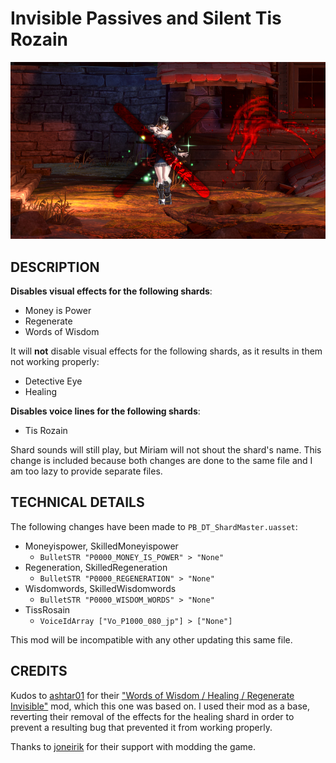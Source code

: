 # Invisible Passives and Silent Tis Rozain

![thumbnail.jpg](thumbnail.jpg)

## DESCRIPTION

**Disables visual effects for the following shards**:

- Money is Power
- Regenerate
- Words of Wisdom

It will **not** disable visual effects for the following shards, as it results in them not working properly:

- Detective Eye
- Healing

**Disables voice lines for the following shards**:

- Tis Rozain

Shard sounds will still play, but Miriam will not shout the shard's name.
This change is included because both changes are done to the same file and I am too lazy to provide separate files.

## TECHNICAL DETAILS

The following changes have been made to `PB_DT_ShardMaster.uasset`:

- Moneyispower, SkilledMoneyispower
  - `BulletSTR "P0000_MONEY_IS_POWER" > "None"`
- Regeneration, SkilledRegeneration
  - `BulletSTR "P0000_REGENERATION" > "None"`
- Wisdomwords, SkilledWisdomwords
  - `BulletSTR "P0000_WISDOM_WORDS" > "None"`
- TissRosain
  - `VoiceIdArray ["Vo_P1000_080_jp"] > ["None"]`

This mod will be incompatible with any other updating this same file.

## CREDITS

Kudos to [ashtar01](https://www.nexusmods.com/bloodstainedritualofthenight/users/883766) for their ["Words of Wisdom / Healing / Regenerate Invisible"](https://www.nexusmods.com/bloodstainedritualofthenight/mods/96) mod, which this one was based on.
I used their mod as a base, reverting their removal of the effects for the healing shard in order to prevent a resulting bug that prevented it from working properly.

Thanks to [joneirik](https://www.nexusmods.com/bloodstainedritualofthenight/users/46391987) for their support with modding the game.
